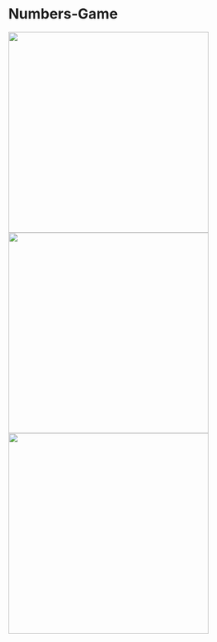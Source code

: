 # Numbers-Game

<img src="https://user-images.githubusercontent.com/114488191/195595075-25b85d39-17c1-4d86-b3dc-deae238b6344.png" width=400 >
<img src="https://user-images.githubusercontent.com/114488191/195595080-b6eb4d04-474a-4c7c-b131-87d604e5dd85.png" width=400 >
<img src="https://user-images.githubusercontent.com/114488191/195595081-cf971d0b-2f00-4eba-bf93-5d72755c3223.png" width=400 >

